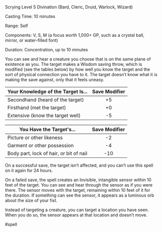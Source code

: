 Scrying
Level 5 Divination (Bard, Cleric, Druid, Warlock, Wizard)

Casting Time: 10 minutes

Range: Self

Components: V, S, M (a focus worth 1,000+ GP, such as a crystal ball, mirror, or water-filled font)

Duration: Concentration, up to 10 minutes

You can see and hear a creature you choose that is on the same plane of existence as you. The target makes a Wisdom saving throw, which is modified (see the tables below) by how well you know the target and the sort of physical connection you have to it. The target doesn’t know what it is making the save against, only that it feels uneasy.

| Your Knowledge of the Target Is... | Save Modifier |
| ---------------------------------- | :-----------: |
| Secondhand (heard of the target)   |      +5       |
| Firsthand (met the target)         |      +0       |
| Extensive (know the target well)   |      -5       |

| You Have the Target's...                | Save Modifier |
| --------------------------------------- | :-----------: |
| Picture or other likeness               |      -2       |
| Garment or other possession             |      -4       |
| Body part, lock of hair, or bit of nail |      -10      |
On a successful save, the target isn’t affected, and you can’t use this spell on it again for 24 hours.

On a failed save, the spell creates an Invisible, intangible sensor within 10 feet of the target. You can see and hear through the sensor as if you were there. The sensor moves with the target, remaining within 10 feet of it for the duration. If something can see the sensor, it appears as a luminous orb about the size of your fist.

Instead of targeting a creature, you can target a location you have seen. When you do so, the sensor appears at that location and doesn’t move.

#spell